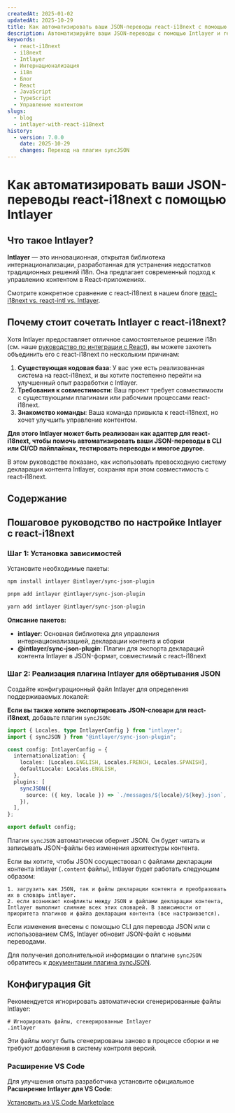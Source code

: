 ```yaml
---
createdAt: 2025-01-02
updatedAt: 2025-10-29
title: Как автоматизировать ваши JSON-переводы react-i18next с помощью Intlayer
description: Автоматизируйте ваши JSON-переводы с помощью Intlayer и react-i18next для улучшенной интернационализации в React-приложениях.
keywords:
  - react-i18next
  - i18next
  - Intlayer
  - Интернационализация
  - i18n
  - Блог
  - React
  - JavaScript
  - TypeScript
  - Управление контентом
slugs:
  - blog
  - intlayer-with-react-i18next
history:
  - version: 7.0.0
    date: 2025-10-29
    changes: Переход на плагин syncJSON
---
```


# Как автоматизировать ваши JSON-переводы react-i18next с помощью Intlayer

## Что такое Intlayer?

**Intlayer** — это инновационная, открытая библиотека интернационализации, разработанная для устранения недостатков традиционных решений i18n. Она предлагает современный подход к управлению контентом в React-приложениях.

Смотрите конкретное сравнение с react-i18next в нашем блоге [react-i18next vs. react-intl vs. Intlayer](https://github.com/aymericzip/intlayer/blob/main/docs/blog/ru/react-i18next_vs_react-intl_vs_intlayer.md).

## Почему стоит сочетать Intlayer с react-i18next?

Хотя Intlayer предоставляет отличное самостоятельное решение i18n (см. наше [руководство по интеграции с React](https://github.com/aymericzip/intlayer/blob/main/docs/docs/ru/intlayer_with_vite+react.md)), вы можете захотеть объединить его с react-i18next по нескольким причинам:

1. **Существующая кодовая база**: У вас уже есть реализованная система на react-i18next, и вы хотите постепенно перейти на улучшенный опыт разработки с Intlayer.
2. **Требования к совместимости**: Ваш проект требует совместимости с существующими плагинами или рабочими процессами react-i18next.
3. **Знакомство команды**: Ваша команда привыкла к react-i18next, но хочет улучшить управление контентом.

**Для этого Intlayer может быть реализован как адаптер для react-i18next, чтобы помочь автоматизировать ваши JSON-переводы в CLI или CI/CD пайплайнах, тестировать переводы и многое другое.**

В этом руководстве показано, как использовать превосходную систему декларации контента Intlayer, сохраняя при этом совместимость с react-i18next.

## Содержание

<TOC/>

## Пошаговое руководство по настройке Intlayer с react-i18next

### Шаг 1: Установка зависимостей

Установите необходимые пакеты:

```bash packageManager="npm"
npm install intlayer @intlayer/sync-json-plugin
```

```bash packageManager="pnpm"
pnpm add intlayer @intlayer/sync-json-plugin
```

```bash packageManager="yarn"
yarn add intlayer @intlayer/sync-json-plugin
```

**Описание пакетов:**

- **intlayer**: Основная библиотека для управления интернационализацией, декларации контента и сборки
- **@intlayer/sync-json-plugin**: Плагин для экспорта деклараций контента Intlayer в JSON-формат, совместимый с react-i18next

### Шаг 2: Реализация плагина Intlayer для обёртывания JSON

Создайте конфигурационный файл Intlayer для определения поддерживаемых локалей:

**Если вы также хотите экспортировать JSON-словари для react-i18next**, добавьте плагин `syncJSON`:

```typescript fileName="intlayer.config.ts"
import { Locales, type IntlayerConfig } from "intlayer";
import { syncJSON } from "@intlayer/sync-json-plugin";

const config: IntlayerConfig = {
  internationalization: {
    locales: [Locales.ENGLISH, Locales.FRENCH, Locales.SPANISH],
    defaultLocale: Locales.ENGLISH,
  },
  plugins: [
    syncJSON({
      source: ({ key, locale }) => `./messages/${locale}/${key}.json`,
    }),
  ],
};

export default config;
```

Плагин `syncJSON` автоматически обернет JSON. Он будет читать и записывать JSON-файлы без изменения архитектуры контента.

Если вы хотите, чтобы JSON сосуществовал с файлами декларации контента intlayer (`.content` файлы), Intlayer будет работать следующим образом:

    1. загрузить как JSON, так и файлы декларации контента и преобразовать их в словарь intlayer.
    2. если возникают конфликты между JSON и файлами декларации контента, Intlayer выполнит слияние всех этих словарей. В зависимости от приоритета плагинов и файла декларации контента (все настраивается).

Если изменения внесены с помощью CLI для перевода JSON или с использованием CMS, Intlayer обновит JSON-файл с новыми переводами.

Для получения дополнительной информации о плагине `syncJSON` обратитесь к [документации плагина syncJSON](https://github.com/aymericzip/intlayer/blob/main/docs/docs/ru/plugins/sync-json.md).

## Конфигурация Git

Рекомендуется игнорировать автоматически сгенерированные файлы Intlayer:

```plaintext fileName=".gitignore"
# Игнорировать файлы, сгенерированные Intlayer
.intlayer
```

Эти файлы могут быть сгенерированы заново в процессе сборки и не требуют добавления в систему контроля версий.

### Расширение VS Code

Для улучшения опыта разработчика установите официальное **Расширение Intlayer для VS Code**:

[Установить из VS Code Marketplace](https://marketplace.visualstudio.com/items?itemName=intlayer.intlayer-vs-code-extension)

